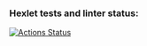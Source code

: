### Hexlet tests and linter status:
[![Actions Status](https://github.com/FrissonFrisson/python-project-52/actions/workflows/hexlet-check.yml/badge.svg)](https://github.com/FrissonFrisson/python-project-52/actions)